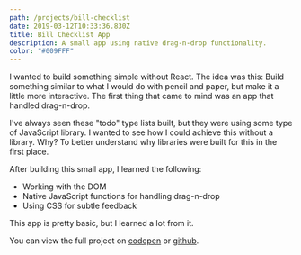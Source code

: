 ```yaml
---
path: /projects/bill-checklist
date: 2019-03-12T10:33:36.830Z
title: Bill Checklist App
description: A small app using native drag-n-drop functionality.
color: "#009FFF"
---
```

I wanted to build something simple without React. The idea was this: Build something similar to what I would do with pencil and paper, but make it a little more interactive. The first thing that came to mind was an app that handled drag-n-drop.

I've always seen these "todo" type lists built, but they were using some type of JavaScript library. I wanted to see how I could achieve this without a library. Why? To better understand why libraries were built for this in the first place.

After building this small app, I learned the following:
- Working with the DOM
- Native JavaScript functions for handling drag-n-drop
- Using CSS for subtle feedback

This app is pretty basic, but I learned a lot from it.

You can view the full project on [codepen](https://codepen.io/mylesenri/pen/KJWPWb) or [github](https://github.com/enriquezm/bills-todo-app).

